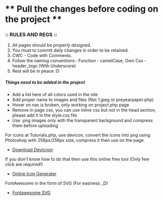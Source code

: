 # ** Pull the changes before coding on the project  **

### :: RULES AND REGS ::

1.  All pages should be properly designed.
2.  You must to commit daily changes in order to be retained.
3.  CWC - Code with Comments.
4.  Follow the naming conventions : Function - camelCase, Own Css - header_logo (With Underscore)
5.  Rest will be in peace :D



##### Things need to be added in the project

* Add a list here of all colors used in the site
* Add proper name to images and files (Not 1.jpeg or preyearpaper.php)
* Hover on nav is broken, only working on project.php page
* Remove in page css, you can use inline css but not in the head section, please add it in the style.css file
* Use .png images only with the transparent background and compress them before uploading


For icons at Tutorials.php, use devicon, convert the icons into png using Photoshop with 256px/256px size, compress it then use on the page.

* [Download Devicnon](http://konpa.github.io/devicon/)

If you don't know how to do that then use this online free tool (Only few click are required!)
* [Online Icon Generater](http://fa2png.io/)

FontAwesome in the form of SVG (For easiness _D)
* [Fontawesome SVG](https://github.com/encharm/Font-Awesome-SVG-PNG/tree/master/white/svg)
